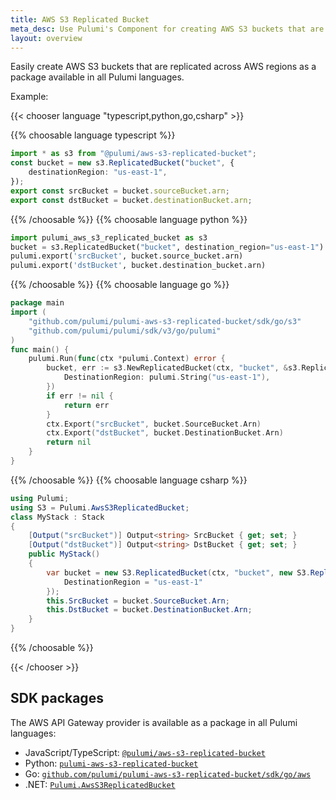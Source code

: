 ```yaml
---
title: AWS S3 Replicated Bucket
meta_desc: Use Pulumi's Component for creating AWS S3 buckets that are replicated across regions using infrastructure as code.
layout: overview
---
```


Easily create AWS S3 buckets that are replicated across AWS regions as a package available in all Pulumi languages.

Example:

{{< chooser language "typescript,python,go,csharp" >}}

{{% choosable language typescript %}}

```typescript
import * as s3 from "@pulumi/aws-s3-replicated-bucket";
const bucket = new s3.ReplicatedBucket("bucket", {
    destinationRegion: "us-east-1",
});
export const srcBucket = bucket.sourceBucket.arn;
export const dstBucket = bucket.destinationBucket.arn;
```

{{% /choosable %}}
{{% choosable language python %}}

```python
import pulumi_aws_s3_replicated_bucket as s3
bucket = s3.ReplicatedBucket("bucket", destination_region="us-east-1")
pulumi.export('srcBucket', bucket.source_bucket.arn)
pulumi.export('dstBucket', bucket.destination_bucket.arn)
```

{{% /choosable %}}
{{% choosable language go %}}

```go
package main
import (
	"github.com/pulumi/pulumi-aws-s3-replicated-bucket/sdk/go/s3"
	"github.com/pulumi/pulumi/sdk/v3/go/pulumi"
)
func main() {
	pulumi.Run(func(ctx *pulumi.Context) error {
        bucket, err := s3.NewReplicatedBucket(ctx, "bucket", &s3.ReplicatedBucketArgs{
    	    DestinationRegion: pulumi.String("us-east-1"),
        })
        if err != nil {
			return err
		}
		ctx.Export("srcBucket", bucket.SourceBucket.Arn)
        ctx.Export("dstBucket", bucket.DestinationBucket.Arn)
		return nil
    }
}
```

{{% /choosable %}}
{{% choosable language csharp %}}

```csharp
using Pulumi;
using S3 = Pulumi.AwsS3ReplicatedBucket;
class MyStack : Stack
{
    [Output("srcBucket")] Output<string> SrcBucket { get; set; }
    [Output("dstBucket")] Output<string> DstBucket { get; set; }
    public MyStack()
    {
        var bucket = new S3.ReplicatedBucket(ctx, "bucket", new S3.ReplicatedBucketArgs{
            DestinationRegion = "us-east-1"
        });
        this.SrcBucket = bucket.SourceBucket.Arn;
        this.DstBucket = bucket.DestinationBucket.Arn;
    }
}
```

{{% /choosable %}}

{{< /chooser >}}

## SDK packages

The AWS API Gateway provider is available as a package in all Pulumi languages:

* JavaScript/TypeScript: [`@pulumi/aws-s3-replicated-bucket`](https://www.npmjs.com/package/@pulumi/aws-s3-replicated-bucket)
* Python: [`pulumi-aws-s3-replicated-bucket`](https://pypi.org/project/pulumi-aws-s3-replicated-bucket/)
* Go: [`github.com/pulumi/pulumi-aws-s3-replicated-bucket/sdk/go/aws`](https://github.com/pulumi/pulumi-aws-s3-replicated-bucket)
* .NET: [`Pulumi.AwsS3ReplicatedBucket`](https://www.nuget.org/packages/Pulumi.AwsS3ReplicatedBucket)
